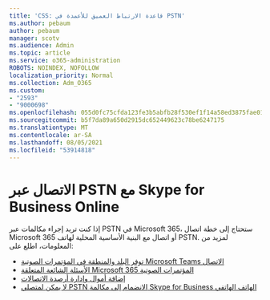 ```yaml
---
title: 'CSS: قاعدة الارتباط العميق للأعمدة في PSTN'
ms.author: pebaum
author: pebaum
manager: scotv
ms.audience: Admin
ms.topic: article
ms.service: o365-administration
ROBOTS: NOINDEX, NOFOLLOW
localization_priority: Normal
ms.collection: Adm_O365
ms.custom:
- "2593"
- "9000698"
ms.openlocfilehash: 055d0fc75cfda123fe3b5abfb28f530ef1f14a58ed3875fae01fc41c50e7ca84
ms.sourcegitcommit: b5f7da89a650d2915dc652449623c78be6247175
ms.translationtype: MT
ms.contentlocale: ar-SA
ms.lasthandoff: 08/05/2021
ms.locfileid: "53914818"
---
```

# <a name="pstn-calling-with-skype-for-business-online"></a>الاتصال عبر PSTN مع Skype for Business Online

إذا كنت تريد إجراء مكالمات عبر PSTN في [](https://docs.microsoft.com/microsoftteams/what-is-phone-system-in-office-365#more-about-calling-plans) Microsoft 365، ستحتاج إلى خطة اتصال Microsoft 365 أو اتصال مع البنية الأساسية المحلية لهاتف PSTN. لمزيد من المعلومات، اطلع على:

- [توفر البلد والمنطقة في المؤتمرات الصوتية Microsoft Teams الاتصال](https://docs.microsoft.com/microsoftteams/country-and-region-availability-for-audio-conferencing-and-calling-plans/country-and-region-availability-for-audio-conferencing-and-calling-plans)
- [الأسئلة الشائعة المتعلقة Microsoft 365 المؤتمرات الصوتية](https://docs.microsoft.com/microsoftteams/audio-conferencing-common-questions)
- [إضافة أموال وإدارة أرصدة الاتصالات](https://docs.microsoft.com/microsoftteams/add-funds-and-manage-communications-credits)
- [لا يمكن لمتصلي PSTN الانضمام إلى مكالمة Skype for Business الهاتف الهاتفي](https://docs.microsoft.com/SkypeForBusiness/troubleshoot/online-conferencing/pstn-callers-cant-join-dial-in-call)
